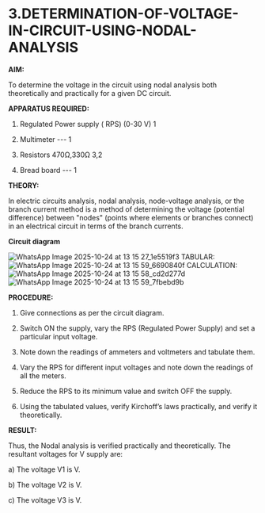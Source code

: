 # 3.DETERMINATION-OF-VOLTAGE-IN-CIRCUIT-USING-NODAL-ANALYSIS

**AIM:**

To determine the voltage in the circuit using nodal analysis both theoretically and practically for a given DC circuit.

**APPARATUS REQUIRED:**

1.	Regulated Power supply ( RPS)	(0-30 V)	1

2.	Multimeter	---	1

3.	Resistors	470Ω,330Ω	3,2

4.	Bread board	---	1

**THEORY:**

In electric circuits analysis, nodal analysis, node-voltage analysis, or the branch current method is a method of determining the voltage (potential difference) between "nodes" (points where elements or branches connect) in an electrical circuit in terms of the branch currents.

**Circuit diagram**

![WhatsApp Image 2025-10-24 at 13 15 27_1e5519f3](https://github.com/user-attachments/assets/6487a829-8d2b-48dc-b60c-bf884fee8308)
TABULAR:
![WhatsApp Image 2025-10-24 at 13 15 59_6690840f](https://github.com/user-attachments/assets/3fc70db2-6ccf-4e9a-9cb2-f336ea447051)
CALCULATION:
![WhatsApp Image 2025-10-24 at 13 15 58_cd2d277d](https://github.com/user-attachments/assets/d3764af6-475a-4aa0-8e8a-9377acb0d1e5)
![WhatsApp Image 2025-10-24 at 13 15 59_7fbebd9b](https://github.com/user-attachments/assets/29348a56-c6c1-4c06-bfb3-60ec58e12932)

 
**PROCEDURE:**

1.	Give connections as per the circuit diagram.

2.	Switch ON the supply, vary the RPS (Regulated Power Supply) and set a particular input voltage.

3.	Note down the readings of ammeters and voltmeters and tabulate them.

4.	Vary the RPS for different input voltages and note down the readings of all the meters.

5.	Reduce the RPS to its minimum value and switch OFF the supply.

6.	Using the tabulated values, verify Kirchoff’s laws practically, and verify it theoretically.

**RESULT:**

Thus, the Nodal analysis is verified practically and theoretically. The resultant voltages for 	V supply are:

a)	The voltage V1 is	V.

b)	The voltage V2 is	V.

c)	The voltage V3 is	V.


